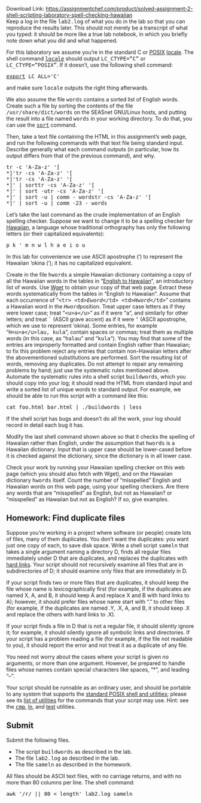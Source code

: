 Download Link: https://assignmentchef.com/product/solved-assignment-2-shell-scripting-laboratory-spell-checking-hawaiian
<br>
Keep a log in the file <samp>lab2.log</samp> of what you do in the lab so that you can reproduce the results later. This should not merely be a transcript of what you typed: it should be more like a true lab notebook, in which you briefly note down what you did and what happened.

For this laboratory we assume you’re in the standard C or <a href="https://en.wikipedia.org/wiki/POSIX">POSIX</a> <a href="https://pubs.opengroup.org/onlinepubs/9699919799/basedefs/V1_chap07.html#tag_07">locale</a>. The shell command <a href="https://pubs.opengroup.org/onlinepubs/9699919799/utilities/locale.html"><samp>locale</samp></a> should output <samp>LC_CTYPE=”C”</samp> or <samp>LC_CTYPE=”POSIX”</samp>. If it doesn’t, use the following shell command:

<pre><samp><a href="https://pubs.opengroup.org/onlinepubs/9699919799/utilities/V3_chap02.html#export">export</a> LC_ALL='C'</samp></pre>

and make sure <samp>locale</samp> outputs the right thing afterwards.

We also assume the file <samp>words</samp> contains a sorted list of English words. Create such a file by sorting the contents of the file <samp>/usr/share/dict/words</samp> on the SEASnet GNU/Linux hosts, and putting the result into a file named <samp>words</samp> in your working directory. To do that, you can use the <samp><a href="https://pubs.opengroup.org/onlinepubs/9699919799/utilities/sort.html">sort</a></samp> command.

Then, take a text file containing the HTML in this assignment’s web page, and run the following commands with that text file being standard input. Describe generally what each command outputs (in particular, how its output differs from that of the previous command), and why.

<pre><samp>tr -c 'A-Za-z' '[
*]'tr -cs 'A-Za-z' '[
*]'tr -cs 'A-Za-z' '[
*]' | sorttr -cs 'A-Za-z' '[
*]' | sort -utr -cs 'A-Za-z' '[
*]' | sort -u | comm - wordstr -cs 'A-Za-z' '[
*]' | sort -u | comm -23 - words</samp></pre>

Let’s take the last command as the crude implementation of an English spelling checker. Suppose we want to change it to be a spelling checker for <a href="https://en.wikipedia.org/wiki/Hawaiian_language">Hawaiian</a>, a language whose traditional orthography has only the following letters (or their capitalized equivalents):

<pre><samp>p k ' m n w l h a e i o u</samp></pre>

In this lab for convenience we use ASCII apostrophe (‘) to represent the Hawaiian ‘okina (‘); it has no capitalized equivalent.

Create in the file <samp>hwords</samp> a simple Hawaiian dictionary containing a copy of all the Hawaiian words in the tables in “<a href="http://mauimapp.com/moolelo/hwnwdseng.htm">English to Hawaiian</a>“, an introductory list of words. Use <a href="https://www.gnu.org/software/wget/">Wget</a> to obtain your copy of that web page. Extract these words systematically from the tables in “English to Hawaiian”. Assume that each occurrence of “<samp>&lt;tr&gt; &lt;td&gt;<var>Eword</var>&lt;/td&gt; &lt;td&gt;<var>Hword</var>&lt;/td&gt;</samp>” contains a Hawaiian word in the <samp><var>Hword</var></samp>position. Treat upper case letters as if they were lower case; treat “<samp>&lt;u&gt;a&lt;/u&gt;</samp>” as if it were “<samp>a</samp>“, and similarly for other letters; and treat <samp>`</samp> (ASCII grave accent) as if it were <samp>‘</samp> (ASCII apostrophe, which we use to represent ‘okina). Some entries, for example “<samp>H&lt;u&gt;a&lt;/u&gt;lau, kula</samp>“, contain spaces or commas; treat them as multiple words (in this case, as “<samp>halau</samp>” and “<samp>kula</samp>“). You may find that some of the entries are improperly formatted and contain English rather than Hawaiian; to fix this problem reject any entries that contain non-Hawaiian letters after the abovementioned substitutions are performed. Sort the resulting list of words, removing any duplicates. Do not attempt to repair any remaining problems by hand; just use the systematic rules mentioned above. Automate the systematic rules into a shell script <samp>buildwords</samp>, which you should copy into your log; it should read the HTML from standard input and write a sorted list of unique words to standard output. For example, we should be able to run this script with a command like this:

<pre><samp>cat foo.html bar.html | ./buildwords | less</samp></pre>

If the shell script has bugs and doesn’t do all the work, your log should record in detail each bug it has.

Modify the last shell command shown above so that it checks the spelling of Hawaiian rather than English, under the assumption that <samp>hwords</samp> is a Hawaiian dictionary. Input that is upper case should be lower-cased before it is checked against the dictionary, since the dictionary is in all lower case.

Check your work by running your Hawaiian spelling checker on this web page (which you should also fetch with Wget), and on the Hawaiian dictionary <samp>hwords</samp> itself. Count the number of “misspelled” English and Hawaiian words on this web page, using your spelling checkers. Are there any words that are “misspelled” as English, but not as Hawaiian? or “misspelled” as Hawaiian but not as English? If so, give examples.

<h2>Homework: Find duplicate files</h2>

Suppose you’re working in a project where software (or people) create lots of files, many of them duplicates. You don’t want the duplicates: you want just one copy of each, to save disk space. Write a shell script <samp>sameln</samp> that takes a single argument naming a directory D, finds all regular files immediately under D that are duplicates, and replaces the duplicates with <a href="https://en.wikipedia.org/wiki/Hard_link">hard links</a>. Your script should not recursively examine all files that are in subdirectories of D; it should examine only files that are immediately in D.

If your script finds two or more files that are duplicates, it should keep the file whose name is lexicographically first (for example, if the duplicates are named X, A, and B, it should keep A and replace X and B with hard links to A); however, it should prefer files whose name start with “.” to other files (for example, if the duplicates are named .Y, .X, A, and B, it should keep .X and replace the others with hard links to .X).

If your script finds a file in D that is not a regular file, it should silently ignore it; for example, it should silently ignore all symbolic links and directories. If your script has a problem reading a file (for example, if the file not readable to you), it should report the error and not treat it as a duplicate of any file.

You need not worry about the cases where your script is given no arguments, or more than one argument. However, be prepared to handle files whose names contain special characters like spaces, “*”, and leading “–”.

Your script should be runnable as an ordinary user, and should be portable to any system that supports the <a href="https://pubs.opengroup.org/onlinepubs/9699919799/utilities/toc.html">standard POSIX shell and utilities</a>; please see its <a href="https://pubs.opengroup.org/onlinepubs/9699919799/idx/utilities.html">list of utilities</a> for the commands that your script may use. Hint: see the <a href="https://pubs.opengroup.org/onlinepubs/9699919799/utilities/cmp.html"><samp>cmp</samp></a>, <a href="https://pubs.opengroup.org/onlinepubs/9699919799/utilities/ln.html">ln</a>, and <a href="https://pubs.opengroup.org/onlinepubs/9699919799/utilities/test.html">test</a> utilities.

<h2>Submit</h2>

Submit the following files.

<ul>

 <li>The script <samp>buildwords</samp> as described in the lab.</li>

 <li>The file <samp>lab2.log</samp> as described in the lab.</li>

 <li>The file <samp>sameln</samp> as described in the homework.</li>

</ul>

All files should be ASCII text files, with no carriage returns, and with no more than 80 columns per line. The shell command:

<pre><samp>awk '/r/ || 80 &lt; length' lab2.log sameln</samp></pre>


